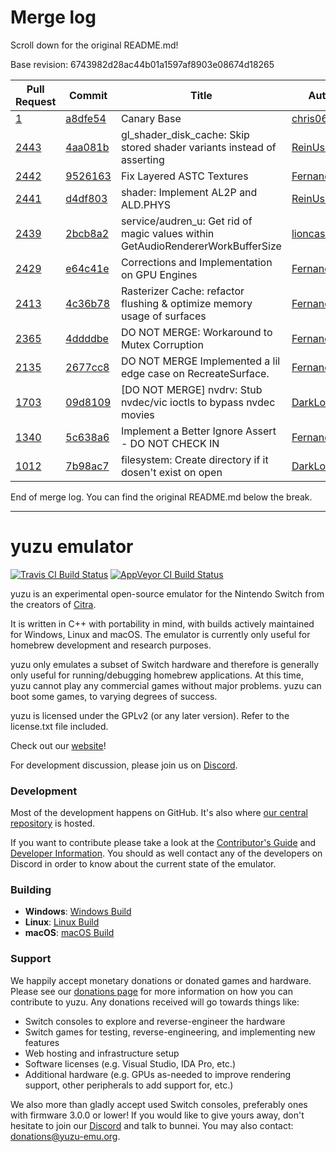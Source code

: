 # Merge log

Scroll down for the original README.md!

Base revision: 6743982d28ac44b01a1597af8903e08674d18265

|Pull Request|Commit|Title|Author|Merged?|
|----|----|----|----|----|
|[1](https://github.com/yuzu-emu/yuzu-canary/pull/1)|[a8dfe54](https://github.com/yuzu-emu/yuzu-canary/pull/1/files/)|Canary Base|[chris062689](https://github.com/chris062689)|Yes|
|[2443](https://github.com/yuzu-emu/yuzu/pull/2443)|[4aa081b](https://github.com/yuzu-emu/yuzu/pull/2443/files/)|gl_shader_disk_cache: Skip stored shader variants instead of asserting|[ReinUsesLisp](https://github.com/ReinUsesLisp)|Yes|
|[2442](https://github.com/yuzu-emu/yuzu/pull/2442)|[9526163](https://github.com/yuzu-emu/yuzu/pull/2442/files/)|Fix Layered ASTC Textures|[FernandoS27](https://github.com/FernandoS27)|Yes|
|[2441](https://github.com/yuzu-emu/yuzu/pull/2441)|[d4df803](https://github.com/yuzu-emu/yuzu/pull/2441/files/)|shader: Implement AL2P and ALD.PHYS|[ReinUsesLisp](https://github.com/ReinUsesLisp)|Yes|
|[2439](https://github.com/yuzu-emu/yuzu/pull/2439)|[2bcb8a2](https://github.com/yuzu-emu/yuzu/pull/2439/files/)|service/audren_u: Get rid of magic values within GetAudioRendererWorkBufferSize|[lioncash](https://github.com/lioncash)|Yes|
|[2429](https://github.com/yuzu-emu/yuzu/pull/2429)|[e64c41e](https://github.com/yuzu-emu/yuzu/pull/2429/files/)|Corrections and Implementation on GPU Engines|[FernandoS27](https://github.com/FernandoS27)|Yes|
|[2413](https://github.com/yuzu-emu/yuzu/pull/2413)|[4c36b78](https://github.com/yuzu-emu/yuzu/pull/2413/files/)|Rasterizer Cache: refactor flushing & optimize memory usage of surfaces|[FernandoS27](https://github.com/FernandoS27)|Yes|
|[2365](https://github.com/yuzu-emu/yuzu/pull/2365)|[4ddddbe](https://github.com/yuzu-emu/yuzu/pull/2365/files/)|DO NOT MERGE: Workaround to Mutex Corruption|[FernandoS27](https://github.com/FernandoS27)|Yes|
|[2135](https://github.com/yuzu-emu/yuzu/pull/2135)|[2677cc8](https://github.com/yuzu-emu/yuzu/pull/2135/files/)|DO NOT MERGE Implemented a lil edge case on RecreateSurface.|[FernandoS27](https://github.com/FernandoS27)|Yes|
|[1703](https://github.com/yuzu-emu/yuzu/pull/1703)|[09d8109](https://github.com/yuzu-emu/yuzu/pull/1703/files/)|[DO NOT MERGE] nvdrv: Stub nvdec/vic ioctls to bypass nvdec movies|[DarkLordZach](https://github.com/DarkLordZach)|Yes|
|[1340](https://github.com/yuzu-emu/yuzu/pull/1340)|[5c638a6](https://github.com/yuzu-emu/yuzu/pull/1340/files/)|Implement a Better Ignore Assert - DO NOT CHECK IN|[FernandoS27](https://github.com/FernandoS27)|Yes|
|[1012](https://github.com/yuzu-emu/yuzu/pull/1012)|[7b98ac7](https://github.com/yuzu-emu/yuzu/pull/1012/files/)|filesystem: Create directory if it dosen't exist on open|[DarkLordZach](https://github.com/DarkLordZach)|Yes|


End of merge log. You can find the original README.md below the break.

------

yuzu emulator
=============
[![Travis CI Build Status](https://travis-ci.org/yuzu-emu/yuzu.svg?branch=master)](https://travis-ci.org/yuzu-emu/yuzu)
[![AppVeyor CI Build Status](https://ci.appveyor.com/api/projects/status/77k97svb2usreu68?svg=true)](https://ci.appveyor.com/project/bunnei/yuzu)

yuzu is an experimental open-source emulator for the Nintendo Switch from the creators of [Citra](https://citra-emu.org/).

It is written in C++ with portability in mind, with builds actively maintained for Windows, Linux and macOS. The emulator is currently only useful for homebrew development and research purposes.

yuzu only emulates a subset of Switch hardware and therefore is generally only useful for running/debugging homebrew applications. At this time, yuzu cannot play any commercial games without major problems. yuzu can boot some games, to varying degrees of success.

yuzu is licensed under the GPLv2 (or any later version). Refer to the license.txt file included.

Check out our [website](https://yuzu-emu.org/)!

For development discussion, please join us on [Discord](https://discord.gg/XQV6dn9).

### Development

Most of the development happens on GitHub. It's also where [our central repository](https://github.com/yuzu-emu/yuzu) is hosted.

If you want to contribute please take a look at the [Contributor's Guide](CONTRIBUTING.md) and [Developer Information](https://github.com/yuzu-emu/yuzu/wiki/Developer-Information). You should as well contact any of the developers on Discord in order to know about the current state of the emulator.

### Building

* __Windows__: [Windows Build](https://github.com/yuzu-emu/yuzu/wiki/Building-For-Windows)
* __Linux__: [Linux Build](https://github.com/yuzu-emu/yuzu/wiki/Building-For-Linux)
* __macOS__: [macOS Build](https://github.com/yuzu-emu/yuzu/wiki/Building-for-macOS)


### Support
We happily accept monetary donations or donated games and hardware. Please see our [donations page](https://yuzu-emu.org/donate/) for more information on how you can contribute to yuzu. Any donations received will go towards things like:
* Switch consoles to explore and reverse-engineer the hardware
* Switch games for testing, reverse-engineering, and implementing new features
* Web hosting and infrastructure setup
* Software licenses (e.g. Visual Studio, IDA Pro, etc.)
* Additional hardware (e.g. GPUs as-needed to improve rendering support, other peripherals to add support for, etc.)

We also more than gladly accept used Switch consoles, preferably ones with firmware 3.0.0 or lower! If you would like to give yours away, don't hesitate to join our [Discord](https://discord.gg/VXqngT3) and talk to bunnei. You may also contact: donations@yuzu-emu.org.

